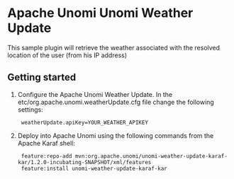 <!--
  ~ Licensed to the Apache Software Foundation (ASF) under one or more
  ~ contributor license agreements.  See the NOTICE file distributed with
  ~ this work for additional information regarding copyright ownership.
  ~ The ASF licenses this file to You under the Apache License, Version 2.0
  ~ (the "License"); you may not use this file except in compliance with
  ~ the License.  You may obtain a copy of the License at
  ~
  ~      http://www.apache.org/licenses/LICENSE-2.0
  ~
  ~ Unless required by applicable law or agreed to in writing, software
  ~ distributed under the License is distributed on an "AS IS" BASIS,
  ~ WITHOUT WARRANTIES OR CONDITIONS OF ANY KIND, either express or implied.
  ~ See the License for the specific language governing permissions and
  ~ limitations under the License.
  -->


Apache Unomi Unomi Weather Update
=================================

This sample plugin will retrieve the weather associated with the resolved location of the user (from his IP address)

## Getting started

1.  Configure the Apache Unomi Weather Update. In the etc/org.apache.unomi.weatherUpdate.cfg file 
change the following settings:

         weatherUpdate.apiKey=YOUR_WEATHER_APIKEY
  
           
2. Deploy into Apache Unomi using the following commands from the Apache Karaf shell:

        feature:repo-add mvn:org.apache.unomi/unomi-weather-update-karaf-kar/1.2.0-incubating-SNAPSHOT/xml/features
        feature:install unomi-weather-update-karaf-kar
